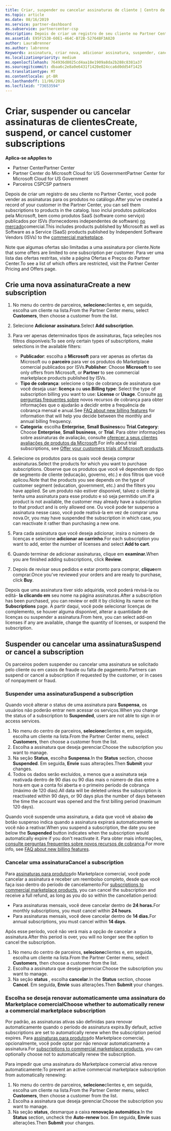 ```yaml
---
title: Criar, suspender ou cancelar assinaturas de cliente | Centro de parceiros
ms.topic: article
ms.date: 08/16/2019
ms.service: partner-dashboard
ms.subservice: partnercenter-csp
description: Depois de criar um registro de seu cliente no Partner Center, você poderá vender a ele assinaturas de produtos no catálogo.
ms.assetid: E95F1538-60E1-464C-B72B-52764BF3A820
author: LauraBrenner
ms.author: labrenne
Keywords: assinatura, criar nova, adicionar assinatura, suspender, cancelar, suspensão
ms.localizationpriority: medium
ms.openlocfilehash: 764936d8025cd4aa18e1909a8da2b288c8381a37
ms.sourcegitcommit: dbaa6c2e8a0e6431f1420e024cca6d0dd54f1425
ms.translationtype: MT
ms.contentlocale: pt-BR
ms.lasthandoff: 11/06/2019
ms.locfileid: "73653594"
---
```

# <a name="create-suspend-or-cancel-customer-subscriptions"></a><span data-ttu-id="046f8-104">Criar, suspender ou cancelar assinaturas de clientes</span><span class="sxs-lookup"><span data-stu-id="046f8-104">Create, suspend, or cancel customer subscriptions</span></span>

<span data-ttu-id="046f8-105">**Aplica-se a**</span><span class="sxs-lookup"><span data-stu-id="046f8-105">**Applies to**</span></span>

-  <span data-ttu-id="046f8-106">Partner Center</span><span class="sxs-lookup"><span data-stu-id="046f8-106">Partner Center</span></span>
-  <span data-ttu-id="046f8-107">Partner Center do Microsoft Cloud for US Government</span><span class="sxs-lookup"><span data-stu-id="046f8-107">Partner Center for Microsoft Cloud for US Government</span></span>
-  <span data-ttu-id="046f8-108">Parceiros CSP</span><span class="sxs-lookup"><span data-stu-id="046f8-108">CSP partners</span></span>

<span data-ttu-id="046f8-109">Depois de criar um registro de seu cliente no Partner Center, você pode vender as assinaturas para os produtos no catálogo.</span><span class="sxs-lookup"><span data-stu-id="046f8-109">After you've created a record of your customer in the Partner Center, you can sell them subscriptions to products in the catalog.</span></span> <span data-ttu-id="046f8-110">Isso inclui produtos publicados pela Microsoft, bem como produtos SaaS (software como serviço) publicados por ISVs (fornecedores independentes de software) [no mercado](https://azuremarketplace.microsoft.com/marketplace)comercial.</span><span class="sxs-lookup"><span data-stu-id="046f8-110">This includes products published by Microsoft as well as Software as a Service (SaaS) products published by Independent Software Vendors (ISVs) to the [commercial marketplace](https://azuremarketplace.microsoft.com/marketplace).</span></span> 

<span data-ttu-id="046f8-111">Note que algumas ofertas são limitadas a uma assinatura por cliente.</span><span class="sxs-lookup"><span data-stu-id="046f8-111">Note that some offers are limited to one subscription per customer.</span></span> <span data-ttu-id="046f8-112">Para ver uma lista das ofertas restritas, visite a página Ofertas e Preços do Partner Center.</span><span class="sxs-lookup"><span data-stu-id="046f8-112">To see a list of which offers are restricted, visit the Partner Center Pricing and Offers page.</span></span> 


## <a name="create-a-new-subscription"></a><span data-ttu-id="046f8-113">Crie uma nova assinatura</span><span class="sxs-lookup"><span data-stu-id="046f8-113">Create a new subscription</span></span>

1. <span data-ttu-id="046f8-114">No menu do centro de parceiros, **selecione**clientes e, em seguida, escolha um cliente na lista.</span><span class="sxs-lookup"><span data-stu-id="046f8-114">From the Partner Center menu, select **Customers**, then choose a customer from the list.</span></span>

2. <span data-ttu-id="046f8-115">Selecione **Adicionar assinatura**.</span><span class="sxs-lookup"><span data-stu-id="046f8-115">Select **Add subscription**.</span></span>

3. <span data-ttu-id="046f8-116">Para ver apenas determinados tipos de assinaturas, faça seleções nos filtros disponíveis:</span><span class="sxs-lookup"><span data-stu-id="046f8-116">To see only certain types of subscriptions, make selections in the available filters:</span></span>
   - <span data-ttu-id="046f8-117">**Publicador**: escolha a **Microsoft** para ver apenas as ofertas da Microsoft ou o **parceiro** para ver os produtos do Marketplace comercial publicados por ISVs.</span><span class="sxs-lookup"><span data-stu-id="046f8-117">**Publisher**: Choose **Microsoft** to see only offers from Microsoft, or **Partner** to see commercial marketplace products published by ISVs.</span></span>
   - <span data-ttu-id="046f8-118">**Tipo de cobrança**: selecione o tipo de cobrança de assinatura que você deseja usar: **licença** ou **uso**.</span><span class="sxs-lookup"><span data-stu-id="046f8-118">**Billing type**: Select the type of subscription billing you want to use: **License** or **Usage**.</span></span> <span data-ttu-id="046f8-119">Consulte [as perguntas frequentes sobre](faq-about-new-billing-features.md) novos recursos de cobrança para obter informações que o ajudarão a decidir entre a frequência de cobrança mensal e anual.</span><span class="sxs-lookup"><span data-stu-id="046f8-119">See [FAQ about new billing features](faq-about-new-billing-features.md) for information that will help you decide between the monthly and annual billing frequency.</span></span>
   - <span data-ttu-id="046f8-120">**Categoria**: escolha **Enterprise**, **Small Business**ou **Trial**.</span><span class="sxs-lookup"><span data-stu-id="046f8-120">**Category**: Choose **Enterprise**, **Small business**, or **Trial**.</span></span> <span data-ttu-id="046f8-121">Para obter informações sobre assinaturas de avaliação, consulte [oferecer a seus clientes avaliações de produtos da Microsoft](offer-your-customers-trials-of-microsoft-products.md).</span><span class="sxs-lookup"><span data-stu-id="046f8-121">For info about trial subscriptions, see [Offer your customers trials of Microsoft products](offer-your-customers-trials-of-microsoft-products.md).</span></span>

4. <span data-ttu-id="046f8-122">Selecione os produtos para os quais você deseja comprar assinaturas.</span><span class="sxs-lookup"><span data-stu-id="046f8-122">Select the products for which you want to purchase subscriptions.</span></span> <span data-ttu-id="046f8-123">Observe que os produtos que você vê dependem do tipo de segmento de cliente (educação, governo, etc.) e dos filtros que você aplicou.</span><span class="sxs-lookup"><span data-stu-id="046f8-123">Note that the products you see depends on the type of customer segment (education, government, etc.) and the filters you have applied.</span></span> <span data-ttu-id="046f8-124">Se um produto não estiver disponível, talvez o cliente já tenha uma assinatura para esse produto e só seja permitido um.</span><span class="sxs-lookup"><span data-stu-id="046f8-124">If a product is not available, the customer may already have a subscription to that product and is only allowed one.</span></span> <span data-ttu-id="046f8-125">Ou você pode ter suspenso a assinatura nesse caso, você pode reativá-la em vez de comprar uma nova.</span><span class="sxs-lookup"><span data-stu-id="046f8-125">Or, you may have suspended the subscription in which case, you can reactivate it rather than purchasing a new one.</span></span>

5. <span data-ttu-id="046f8-126">Para cada assinatura que você deseja adicionar, insira o número de licenças e selecione **adicionar ao carrinho**.</span><span class="sxs-lookup"><span data-stu-id="046f8-126">For each subscription you want to add, enter the number of licenses and select **Add to cart**.</span></span>

6. <span data-ttu-id="046f8-127">Quando terminar de adicionar assinaturas, clique em **examinar.**</span><span class="sxs-lookup"><span data-stu-id="046f8-127">When you are finished adding subscriptions, click **Review**.</span></span>

7. <span data-ttu-id="046f8-128">Depois de revisar seus pedidos e estar pronto para comprar, **clique**em comprar.</span><span class="sxs-lookup"><span data-stu-id="046f8-128">Once you've reviewed your orders and are ready to purchase, click **Buy**.</span></span>

<span data-ttu-id="046f8-129">Depois que uma assinatura tiver sido adquirida, você poderá revisá-la ou editá- **la clicando em** seu nome na página assinaturas.</span><span class="sxs-lookup"><span data-stu-id="046f8-129">After a subscription has been purchased, you can review or edit it by clicking its name on the **Subscriptions** page.</span></span> <span data-ttu-id="046f8-130">A partir daqui, você pode selecionar licenças de complemento, se houver alguma disponível, alterar a quantidade de licenças ou suspender a assinatura.</span><span class="sxs-lookup"><span data-stu-id="046f8-130">From here, you can select add-on licenses if any are available, change the quantity of licenses, or suspend the subscription.</span></span>


## <a name="suspend-or-cancel-a-subscription"></a><span data-ttu-id="046f8-131">Suspender ou cancelar uma assinatura</span><span class="sxs-lookup"><span data-stu-id="046f8-131">Suspend or cancel a subscription</span></span>

<span data-ttu-id="046f8-132">Os parceiros podem suspender ou cancelar uma assinatura se solicitado pelo cliente ou em casos de fraude ou falta de pagamento.</span><span class="sxs-lookup"><span data-stu-id="046f8-132">Partners can suspend or cancel a subscription if requested by the customer, or in cases of nonpayment or fraud.</span></span>

### <a name="suspend-a-subscription"></a><span data-ttu-id="046f8-133">Suspender uma assinatura</span><span class="sxs-lookup"><span data-stu-id="046f8-133">Suspend a subscription</span></span>

<span data-ttu-id="046f8-134">Quando você alterar o status de uma assinatura para **Suspensa**, os usuários não poderão entrar nem acessar os serviços.</span><span class="sxs-lookup"><span data-stu-id="046f8-134">When you change the status of a subscription to **Suspended**, users are not able to sign in or access services.</span></span>

1.  <span data-ttu-id="046f8-135">No menu do centro de parceiros, **selecione**clientes e, em seguida, escolha um cliente na lista.</span><span class="sxs-lookup"><span data-stu-id="046f8-135">From the Partner Center menu, select **Customers**, then choose a customer from the list.</span></span>
2.  <span data-ttu-id="046f8-136">Escolha a assinatura que deseja gerenciar.</span><span class="sxs-lookup"><span data-stu-id="046f8-136">Choose the subscription you want to manage.</span></span>
3.  <span data-ttu-id="046f8-137">Na seção **Status**, escolha **Suspensa**.</span><span class="sxs-lookup"><span data-stu-id="046f8-137">In the **Status** section, choose **Suspended**.</span></span> <span data-ttu-id="046f8-138">Em seguida, **Envie**  suas alterações.</span><span class="sxs-lookup"><span data-stu-id="046f8-138">Then **Submit** your changes.</span></span>
4.  <span data-ttu-id="046f8-139">Todos os dados serão excluídos, a menos que a assinatura seja reativada dentro de 90 dias ou 90 dias mais o número de dias entre a hora em que a conta foi aberta e o primeiro período de cobrança (máximo de 120 dias).</span><span class="sxs-lookup"><span data-stu-id="046f8-139">All data will be deleted unless the subscription is reactivated within 90 days, or 90 days plus the number of days between the time the account was opened and the first billing period (maximum 120 days).</span></span>

<span data-ttu-id="046f8-140">Quando você suspende uma assinatura, a data que você vê abaixo **do** botão suspenso indica quando a assinatura expirará automaticamente se você não a reativar.</span><span class="sxs-lookup"><span data-stu-id="046f8-140">When you suspend a subscription, the date you see below the **Suspended** button indicates when the subscription would automatically expire if you don't reactivate it.</span></span> <span data-ttu-id="046f8-141">Para obter mais informações, [consulte perguntas frequentes sobre novos recursos de cobrança](faq-about-new-billing-features.md).</span><span class="sxs-lookup"><span data-stu-id="046f8-141">For more info, see [FAQ about new billing features](faq-about-new-billing-features.md).</span></span>

### <a name="cancel-a-subscription"></a><span data-ttu-id="046f8-142">Cancelar uma assinatura</span><span class="sxs-lookup"><span data-stu-id="046f8-142">Cancel a subscription</span></span>

<span data-ttu-id="046f8-143">Para [assinaturas para produtos](sell-marketplace-products.md)do Marketplace comercial, você pode cancelar a assinatura e receber um reembolso completo, desde que você faça isso dentro do período de cancelamento:</span><span class="sxs-lookup"><span data-stu-id="046f8-143">For [subscriptions to commercial marketplace products](sell-marketplace-products.md), you can cancel the subscription and receive a full refund, as long as you do so within the cancellation period:</span></span> 

- <span data-ttu-id="046f8-144">Para assinaturas mensais, você deve cancelar dentro de **24 horas.**</span><span class="sxs-lookup"><span data-stu-id="046f8-144">For monthly subscriptions, you must cancel within **24 hours**.</span></span>
- <span data-ttu-id="046f8-145">Para assinaturas mensais, você deve cancelar dentro de **14 dias.**</span><span class="sxs-lookup"><span data-stu-id="046f8-145">For annual subscriptions, you must cancel within **14 days**.</span></span>

<span data-ttu-id="046f8-146">Após esse período, você não verá mais a opção de cancelar a assinatura.</span><span class="sxs-lookup"><span data-stu-id="046f8-146">After this period is over, you will no longer see the option to cancel the subscription.</span></span>

1.  <span data-ttu-id="046f8-147">No menu do centro de parceiros, **selecione**clientes e, em seguida, escolha um cliente na lista.</span><span class="sxs-lookup"><span data-stu-id="046f8-147">From the Partner Center menu, select **Customers**, then choose a customer from the list.</span></span>
2.  <span data-ttu-id="046f8-148">Escolha a assinatura que deseja gerenciar.</span><span class="sxs-lookup"><span data-stu-id="046f8-148">Choose the subscription you want to manage.</span></span>
3.  <span data-ttu-id="046f8-149">Na seção **status** , escolha **cancelar**.</span><span class="sxs-lookup"><span data-stu-id="046f8-149">In the **Status** section, choose **Cancel**.</span></span> <span data-ttu-id="046f8-150">Em seguida, **Envie**  suas alterações.</span><span class="sxs-lookup"><span data-stu-id="046f8-150">Then **Submit** your changes.</span></span>

### <a name="choose-whether-to-automatically-renew-a-commercial-marketplace-subscription"></a><span data-ttu-id="046f8-151">Escolha se deseja renovar automaticamente uma assinatura do Marketplace comercial</span><span class="sxs-lookup"><span data-stu-id="046f8-151">Choose whether to automatically renew a commercial marketplace subscription</span></span>

<span data-ttu-id="046f8-152">Por padrão, as assinaturas ativas são definidas para renovar automaticamente quando o período de assinatura expira.</span><span class="sxs-lookup"><span data-stu-id="046f8-152">By default, active subscriptions are set to automatically renew when the subscription period expires.</span></span> <span data-ttu-id="046f8-153">Para [assinaturas para produtos](sell-marketplace-products.md)do Marketplace comercial, opcionalmente, você pode optar por não renovar automaticamente a assinatura.</span><span class="sxs-lookup"><span data-stu-id="046f8-153">For [subscriptions to commercial marketplace products](sell-marketplace-products.md), you can optionally choose not to automatically renew the subscription.</span></span>

<span data-ttu-id="046f8-154">Para impedir que uma assinatura do Marketplace comercial ativa renove automaticamente:</span><span class="sxs-lookup"><span data-stu-id="046f8-154">To prevent an active commercial marketplace subscription from automatically renewing:</span></span>

1.  <span data-ttu-id="046f8-155">No menu do centro de parceiros, **selecione**clientes e, em seguida, escolha um cliente na lista.</span><span class="sxs-lookup"><span data-stu-id="046f8-155">From the Partner Center menu, select **Customers**, then choose a customer from the list.</span></span>
2.  <span data-ttu-id="046f8-156">Escolha a assinatura que deseja gerenciar.</span><span class="sxs-lookup"><span data-stu-id="046f8-156">Choose the subscription you want to manage.</span></span>
3.  <span data-ttu-id="046f8-157">Na seção **status**, desmarque a caixa **renovação automática**.</span><span class="sxs-lookup"><span data-stu-id="046f8-157">In the **Status** section, uncheck the **Auto-renew** box.</span></span> <span data-ttu-id="046f8-158">Em seguida, **Envie**  suas alterações.</span><span class="sxs-lookup"><span data-stu-id="046f8-158">Then **Submit** your changes.</span></span>


 



